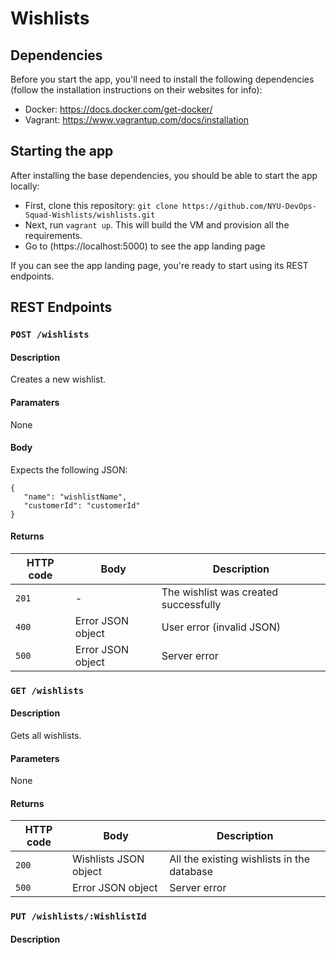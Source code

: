 # Wishlists

## Dependencies
Before you start the app, you'll need to install the following dependencies (follow the installation instructions on their websites for info):
* Docker: https://docs.docker.com/get-docker/
* Vagrant: https://www.vagrantup.com/docs/installation

## Starting the app
After installing the base dependencies, you should be able to start the app locally:
* First, clone this repository: `git clone https://github.com/NYU-DevOps-Squad-Wishlists/wishlists.git`
* Next, run `vagrant up`.  This will build the VM and provision all the requirements.
* Go to (https://localhost:5000) to see the app landing page

If you can see the app landing page, you're ready to start using its REST endpoints.

## REST Endpoints

### `POST /wishlists`

#### Description
Creates a new wishlist.

#### Paramaters
None

#### Body
Expects the following JSON:
```
{
   "name": "wishlistName",
   "customerId": "customerId"
}
```

#### Returns
| HTTP code | Body | Description | 
| --------- | ---- | ----------- |
| `201`     |  -   | The wishlist was created successfully |
| `400`     | Error JSON object | User error (invalid JSON) |
| `500`     | Error JSON object | Server error |

### `GET /wishlists`

#### Description
Gets all wishlists.

#### Parameters
None

#### Returns
| HTTP code | Body | Description | 
| --------- | ---- | ----------- |
| `200`     | Wishlists JSON object | All the existing wishlists in the database |
| `500`     | Error JSON object | Server error |

### `PUT /wishlists/:WishlistId`

#### Description
